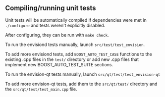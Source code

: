 Compiling/running unit tests
------------------------------------

Unit tests will be automatically compiled if dependencies were met in `./configure`
and tests weren't explicitly disabled.

After configuring, they can be run with `make check`.

To run the envisiond tests manually, launch `src/test/test_envision`.

To add more envisiond tests, add `BOOST_AUTO_TEST_CASE` functions to the existing
.cpp files in the `test/` directory or add new .cpp files that
implement new BOOST_AUTO_TEST_SUITE sections.

To run the envision-qt tests manually, launch `src/qt/test/test_envision-qt`

To add more envision-qt tests, add them to the `src/qt/test/` directory and
the `src/qt/test/test_main.cpp` file.
